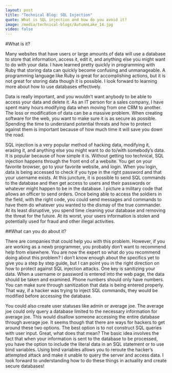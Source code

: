 ```yaml
---
layout: post
title: "Technical Blog: SQL Injection"
quote: What is SQL injection and how do you avoid it?
image: /media/technical-blogs/AutumnLake_14.jpg
video: false
---
```


#What is it?

Many websites that have users or large amounts of data will use a database to store that information, access it, edit it, and anything else you might want to do with your data. I have learned pretty quickly in programming with Ruby that storing data can quickly become confusing and unmanageable. A programming language like Ruby is great for accomplishing actions, but it is not great for storing data though it is possible. I look forward to learning more about how to use databases effectively.

Data is really important, and you wouldn’t want anybody to be able to access your data and delete it. As an IT person for a sales company, I have spent many hours modifying data when moving from one CRM to another. The loss or modification of data can be a massive problem. When creating software for the web, you want to make sure it is as secure as possible. Spending the time to understand potential threats and how to protect against them is important because of how much time it will save you down the road.

SQL injection is a very popular method of hacking data, modifying it, erasing it, and anything else you might want to do to/with somebody’s data. It is popular because of how simple it is. Without getting too technical, SQL injection happens through the front end of a website. You get on your favorite browser, go to your favorite website, and login. When you login, data is being accessed to check if you type in the right password and that your username exists. At this juncture, it is possible to send SQL commands to the database and then get access to users and their passwords or whatever might happen to be in the database. I picture a military code that allows an officer to send orders. Once being able to access the soldiers in the field, with the right code, you could send messages and commands to have them do whatever you wanted to the dismay of the true commander. At its least disruptive, you spend time cleaning your database and removing the threat for the future. At its worst, your users information is stolen and potentially used for fraud and other illegal activities.

##What can you do about it?

There are companies that could help you with this problem. However, if you are working as a newb programmer, you probably don’t want to recommend help from elsewhere. You are now the expert so what do you recommend doing about this problem? I don’t know enough about the specifics yet to give you a step by step guide, but I can point you in the right direction on how to protect against SQL injection attacks. One key is sanitizing your data. When a username or password is entered into the web page, the data should be taken and examined. Phone numbers should only have numbers. You can make sure through sanitization that data is being entered properly. That way, if a hacker was trying to inject SQL commands, they would be modified before accessing the database.

You could also create user statuses like admin or average joe. The average joe could only query a database limited to the necessary information for average joe. This would disallow someone accessing the entire database through average joe. It seems though that there are ways for hackers to get around these two options. The best option is to not construct SQL queries with user input. Great, what does that mean? The basic idea involves the fact that when your information is sent to the database to be processed, you have the option to include the literal data in an SQL statement or to use bind variables. Using bind variables allows you to reroute the hacker’s attempted attack and make it unable to query the server and access data. I look forward to understanding how to do these things in actuality and create secure databases!
